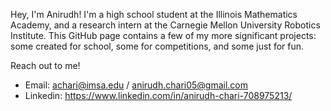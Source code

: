 Hey, I'm Anirudh! I'm a high school student at the Illinois Mathematics Academy, and a research intern at the Carnegie Mellon University Robotics Institute. This GitHub page contains a few of my more significant projects: some created for school, some for competitions, and some just for fun. 

Reach out to me!
  - Email: achari@imsa.edu / anirudh.chari05@gmail.com
  - Linkedin: https://www.linkedin.com/in/anirudh-chari-708975213/
